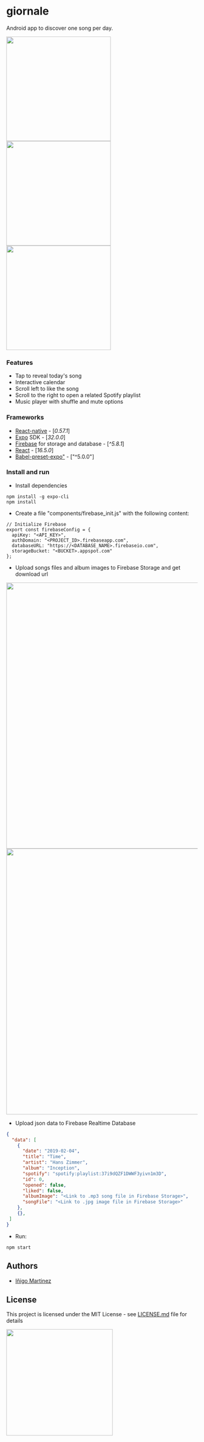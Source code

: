 # giornale

Android app to discover one song per day. 

<kbd> <img src="docs/gif/agenda.gif" width="275" /> </kbd>
<kbd> <img src="docs/gif/player.gif" width="275" /> </kbd>
<kbd> <img src="docs/gif/like_spotify.gif" width="275" /> </kbd>

### Features

* Tap to reveal today's song
* Interactive calendar
* Scroll left to like the song
* Scroll to the right to open a related Spotify playlist
* Music player with shuffle and mute options

### Frameworks

* [React-native](https://facebook.github.io/react-native/)  - [*0.57.1*]
* [Expo](https://expo.io/) SDK - [*32.0.0*]
* [Firebase](https://firebase.google.com) for storage and database - [*^5.8.1*]
* [React](https://reactjs.org/) - [*16.5.0*]
* [Babel-preset-expo"](https://github.com/expo/expo/tree/master/packages/babel-preset-expo) - ["^5.0.0"]

### Install and run

* Install dependencies
```
npm install -g expo-cli
npm install
```

* Create a file "components/firebase_init.js" with the following content:
```
// Initialize Firebase
export const firebaseConfig = {
  apiKey: "<API_KEY>",
  authDomain: "<PROJECT_ID>.firebaseapp.com",
  databaseURL: "https://<DATABASE_NAME>.firebaseio.com",
  storageBucket: "<BUCKET>.appspot.com"
};
```
* Upload songs files and album images to Firebase Storage and get download url

<kbd> <img align="center" src="docs/firebase_storage_image.png" height="700" /> <img align="center" src="docs/firebase_storage_song.png" height="700" /> </kbd>

* Upload json data to Firebase Realtime Database
```json
{
  "data": [
    {
      "date": "2019-02-04",
      "title": "Time",
      "artist": "Hans Zimmer",
      "album": "Inception",
      "spotify": "spotify:playlist:37i9dQZF1DWWF3yivn1m3D",
      "id": 0,
      "opened": false,
      "liked": false,
      "albumImage": "<Link to .mp3 song file in Firebase Storage>",
      "songFile": "<Link to .jpg image file in Firebase Storage>"
    },
    {},
 ]  
}
```

* Run:
```
npm start
```

## Authors

* [Iñigo Martinez](https://imartinezl.github.io/)

## License
This project is licensed under the MIT License - see [LICENSE.md](LICENSE.md) file for details

<kbd> <img src="docs/main_view.png" width="280" /> </kbd>


